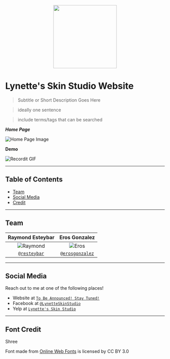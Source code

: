 <p align="center">
<img src="https://i.imgur.com/mjU6gqa.png" width="200">
</p>

# Lynette's Skin Studio Website

> Subtitle or Short Description Goes Here

> ideally one sentence

> include terms/tags that can be searched

***Home Page***

![Home Page Image](https://i.imgur.com/0HZBagL.jpg)

**Demo**

![Recordit GIF](http://g.recordit.co/PtzMn8zOyX.gif)

---

## Table of Contents

- [Team](#team)
- [Social Media](#socialmedia)
- [Credit](#credit)

---

## Team

| **Raymond Esteybar** | **Eros Gonzalez**
| :---: |:---:|
| ![Raymond](https://avatars0.githubusercontent.com/u/25356573?s=200&u=56e82663078daf0e9583a47375a9e99d4c613cc9&v=4)   | ![Eros](https://avatars2.githubusercontent.com/u/25356545?s=200&u=8e92c9176724f31fe920ad52bf23e68481ebd539&v=4) |
| <a href="https://github.com/resteybar" target="_blank">`@resteybar`</a> | <a href="https://github.com/erosgonzalez" target="_blank">`@erosgonzalez`</a> |

---

## Social Media

Reach out to me at one of the following places!

- Website at <a href="" target="_blank">`To Be Announced! Stay Tuned!`</a>
- Facebook at <a href="https://www.facebook.com/LynetteSkinStudio/" target="_blank">`@LynetteSkinStudio`</a>
- Yelp at <a href="https://www.yelp.com/biz/lynettes-skin-studio-marina" target="_blank">`Lynette's Skin Studio`</a>

---

## Font Credit
Shree
<div>Font made from <a href="http://www.onlinewebfonts.com">Online Web Fonts</a> is licensed by CC BY 3.0</div>
